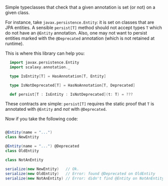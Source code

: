 Simple typeclasses that check that a given annotation is set (or not) on a given class.

For instance, take `javax.persistence.Entity`: it is set on classes that are JPA entities. A sensible `persist[T]` method should not accept types `T` which do not have an `@Entity` annotation. Also, one may not want to persist entities marked with the `@Deprecated` annotation (which is not retained at runtime).

This is where this library can help you:

```scala
  import javax.persistence.Entity
  import scalaxy.annotation._

  type IsEntity[T] = HasAnnotation[T, Entity]

  type IsNotDeprecated[T] = HasNoAnnotation[T, Deprecated]

  def persist[T : IsEntity : IsNotDeprecated](t: T) = ???
```

These contracts are simple: `persist[T]` requires the static proof that `T` is annotated with `@Entity` and *not* with `@Deprecated`.

Now if you take the following code:

```scala

@Entity(name = "...")
class NewEntity

@Entity(name = "...") @Deprecated
class OldEntity

class NotAnEntity

serialize(new NewEntity)   // Ok.
serialize(new OldEntity)   // Error: found @Deprecated on OldEntity
serialize(new NotAnEntity) // Error: didn't find @Entity on NotAnEntity
```
